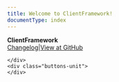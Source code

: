 ```yaml
---
title: Welcome to ClientFramework!
documentType: index
---
```


<style type="text/css">
footer{
  position: relative;
}
</style>

<div class="hero">
  <div class="wrap">
    <div class="text">
      <strong>ClientFramework</strong>
    </div>
    <div class="buttons-unit-small">
      <a class="version-link" href="articles/Changelog.md">Changelog</a><span>|</span><a class="bitbucket-link" href="https://github.com/PHOENIXCONTACT/MORYX-ClientFramework
      ">View at GitHub</a>
    </div>
    <div class="minitext">
    
    </div>
    <div class="buttons-unit">
    </div>
  </div>
</div>
